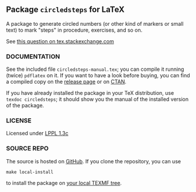 ## Package `circledsteps` for LaTeX

A package to generate circled numbers (or other kind of markers or small text) to mark "steps" in procedure, exercises, and so on.

See [this question on tex.stackexchange.com](https://tex.stackexchange.com/questions/7032/good-way-to-make-textcircled-numbers)

### DOCUMENTATION

See the included file `circledsteps-manual.tex`; you can compile it running (twice) `pdflatex` on it. If you want to have a look before buying, you can find a compiled copy on the [release page](https://github.com/Rmano/circledsteps/releases) or on [CTAN](https://ctan.org/pkg/circledsteps).

If you have already installed the package in your TeX distribution, use `texdoc circledsteps`; it should show you the manual of the installed version of the package.


### LICENSE

Licensed under [LPPL 1.3c](https://www.latex-project.org/lppl/lppl-1-3c/)

### SOURCE REPO

The source is hosted on [GitHub](https://github.com/Rmano/circledsteps).
If you clone the repository, you can use

    make local-install

to install the package on [your local TEXMF tree](https://tex.stackexchange.com/questions/1137/where-do-i-place-my-own-sty-or-cls-files-to-make-them-available-to-all-my-te).
